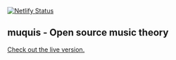 
[![Netlify Status](https://api.netlify.com/api/v1/badges/b31f893a-8ea8-426e-9ed7-d6db12efcc06/deploy-status)](https://app.netlify.com/sites/muquis/deploys)

## muquis - Open source music theory

[Check out the live version.](https://muquis.netlify.app)

